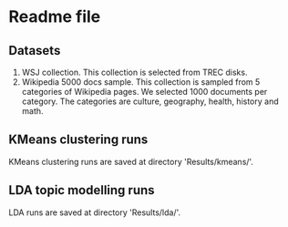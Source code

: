 # Readme file

## Datasets
1. WSJ collection. This collection is selected from TREC disks.
2. Wikipedia 5000 docs sample. This collection is sampled from 5 categories of Wikipedia pages. 
We selected 1000 documents per category. The categories are culture, geography, health, history and math.

   
## KMeans clustering runs
KMeans clustering runs are saved at directory 'Results/kmeans/'.

## LDA topic modelling runs
LDA runs are saved at directory 'Results/lda/'.

